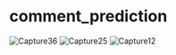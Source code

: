 # comment_prediction
![Capture36](https://user-images.githubusercontent.com/51951022/59993951-babd1180-966f-11e9-830f-c34b7a3315ed.PNG)
![Capture25](https://user-images.githubusercontent.com/51951022/59993955-c01a5c00-966f-11e9-8a85-d3e4f50b19f3.PNG)
![Capture12](https://user-images.githubusercontent.com/51951022/59993967-cd374b00-966f-11e9-98b2-b0c95303e892.PNG)
